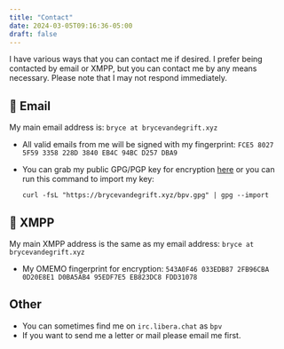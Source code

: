 ```yaml
---
title: "Contact"
date: 2024-03-05T09:16:36-05:00
draft: false
---
```


I have various ways that you can contact me if desired. I prefer being
contacted by email or XMPP, but you can contact me by any means necessary.
Please note that I may not respond immediately.

## 📧 Email

My main email address is: `bryce at brycevandegrift.xyz`

- All valid emails from me will be signed with my fingerprint:
  `FCE5 8027 5F59 3358 228D 3840 EB4C 94BC D257 DBA9`
- You can grab my public GPG/PGP key for encryption [here](/bpv.gpg) or you
  can run this command to import my key:

  `curl -fsL "https://brycevandegrift.xyz/bpv.gpg" | gpg --import`

## 💬 XMPP

My main XMPP address is the same as my email
address: `bryce at brycevandegrift.xyz`

- My OMEMO fingerprint for encryption: `543A0F46 033EDB87 2FB96CBA 0D20E8E1
D0BA5AB4 95EDF7E5 EB823DC8 FDD31078`

## Other

- You can sometimes find me on `irc.libera.chat` as `bpv`
- If you want to send me a letter or mail please email me first.

